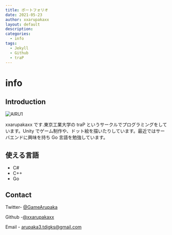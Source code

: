 ```yaml
---
title: ポートフォリオ
date: 2021-05-23
author: xxarupakaxx
layout: default
description:
categories:
  - info
tags:
  - Jekyll
  - Github
  - traP
---
```


# info

## Introduction
![AlRU1](https://user-images.githubusercontent.com/67729473/120451954-d50bd800-c3cc-11eb-92dd-84e20cbd323c.png)

xxarupakaxx です.東京工業大学の traP というサークルでプログラミングをしています。Unity でゲーム制作や、ドット絵を描いたりしています。最近ではサーバエンドに興味を持ち Go 言語を勉強しています。

## 使える言語

- C#
- C++
- Go

## Contact

Twitter- [@GameArupaka](https://twitter.com/GameArupaka)

Github -[@xxarupakaxx](https://github.com/xxarupakaxx)

Email - arupaka3.tdigks@gmail.com
